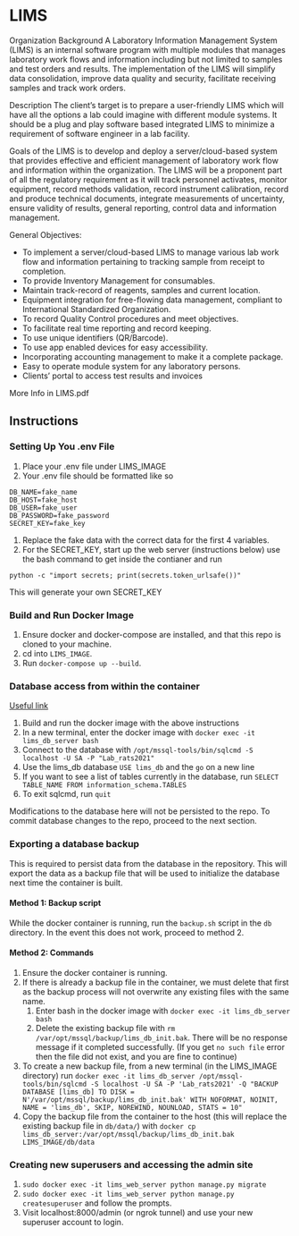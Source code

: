 # LIMS

Organization Background
A Laboratory Information Management System (LIMS) is an internal software program with multiple modules that manages laboratory work flows and information including but not limited to samples and test orders and results. The implementation of the LIMS will simplify data consolidation, improve data quality and security, facilitate receiving samples and track work orders.

Description
The client’s target is to prepare a user-friendly LIMS which will have all the options a lab could imagine with different module systems. It should be a plug and play software based integrated LIMS to minimize a requirement of software engineer in a lab facility.

Goals of the LIMS is to develop and deploy a server/cloud-based system that provides effective and efficient management of laboratory work flow and information within the organization. The LIMS will be a proponent part of all the regulatory requirement as it will track personnel activates, monitor equipment, record methods validation, record instrument calibration, record and produce technical documents, integrate measurements of uncertainty, ensure validity of results, general reporting, control data and information management.

General Objectives:

- To implement a server/cloud-based LIMS to manage various lab work flow and information pertaining to tracking sample from receipt to completion.
- To provide Inventory Management for consumables.
- Maintain track-record of reagents, samples and current location.
- Equipment integration for free-flowing data management, compliant to International Standardized Organization.
- To record Quality Control procedures and meet objectives.
- To facilitate real time reporting and record keeping.
- To use unique identifiers (QR/Barcode).
- To use app enabled devices for easy accessibility.
- Incorporating accounting management to make it a complete package.
- Easy to operate module system for any laboratory persons.
- Clients’ portal to access test results and invoices

More Info in LIMS.pdf

## Instructions

### Setting Up You .env File

1. Place your .env file under LIMS_IMAGE
1. Your .env file should be formatted like so

```
DB_NAME=fake_name
DB_HOST=fake_host
DB_USER=fake_user
DB_PASSWORD=fake_password
SECRET_KEY=fake_key
```

1. Replace the fake data with the correct data for the first 4 variables.
1. For the SECRET_KEY, start up the web server (instructions below) use the bash command to get inside the contianer and run

```
python -c "import secrets; print(secrets.token_urlsafe())"
```

This will generate your own SECRET_KEY

### Build and Run Docker Image

1. Ensure docker and docker-compose are installed, and that this repo is cloned to your machine.
1. cd into `LIMS_IMAGE`.
1. Run `docker-compose up --build`.

### Database access from within the container

[Useful link](https://docs.microsoft.com/en-us/sql/linux/quickstart-install-connect-docker?view=sql-server-ver15&pivots=cs1-bash)

1. Build and run the docker image with the above instructions
2. In a new terminal, enter the docker image with `docker exec -it lims_db_server bash`
3. Connect to the database with `/opt/mssql-tools/bin/sqlcmd -S localhost -U SA -P "Lab_rats2021"`
4. Use the lims_db database `USE lims_db` and the `go` on a new line
5. If you want to see a list of tables currently in the database, run `SELECT TABLE_NAME FROM information_schema.TABLES`
6. To exit sqlcmd, run `quit`

Modifications to the database here will not be persisted to the repo. To commit database changes to the repo, proceed to the next section.

### Exporting a database backup

This is required to persist data from the database in the repository. This will export the data as a backup file that will be used to initialize the database next time the container is built.

#### Method 1: Backup script

While the docker container is running, run the `backup.sh` script in the `db` directory. In the event this does not work, proceed to method 2.

#### Method 2: Commands

1. Ensure the docker container is running.
2. If there is already a backup file in the container, we must delete that first as the backup process will not overwrite any existing files with the same name.
   1. Enter bash in the docker image with `docker exec -it lims_db_server bash`
   2. Delete the existing backup file with `rm /var/opt/mssql/backup/lims_db_init.bak`. There will be no response message if it completed successfully.
      (If you get `no such file` error then the file did not exist, and you are fine to continue)
3. To create a new backup file, from a new terminal (in the LIMS_IMAGE directory) run `docker exec -it lims_db_server /opt/mssql-tools/bin/sqlcmd -S localhost -U SA -P 'Lab_rats2021' -Q "BACKUP DATABASE [lims_db] TO DISK = N'/var/opt/mssql/backup/lims_db_init.bak' WITH NOFORMAT, NOINIT, NAME = 'lims_db', SKIP, NOREWIND, NOUNLOAD, STATS = 10"`
4. Copy the backup file from the container to the host (this will replace the existing backup file in `db/data/`) with `docker cp lims_db_server:/var/opt/mssql/backup/lims_db_init.bak LIMS_IMAGE/db/data`

### Creating new superusers and accessing the admin site

1. `sudo docker exec -it lims_web_server python manage.py migrate`
2. `sudo docker exec -it lims_web_server python manage.py createsuperuser` and follow the prompts.
3. Visit localhost:8000/admin (or ngrok tunnel) and use your new superuser account to login.

